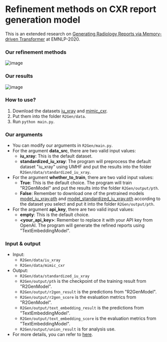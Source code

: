 # Refinement methods on CXR report generation model
This is an extended research on [Generating Radiology Reports via Memory-driven Transformer](https://arxiv.org/pdf/2010.16056.pdf) at EMNLP-2020.
### Our refinement methods
![image](https://hackmd.io/_uploads/S1gEnN-Fp.png)
### Our results
![image](https://hackmd.io/_uploads/BJYfnVbY6.png)
### How to use?
1. Download the datasets [iu_xray](https://drive.google.com/file/d/1I2NsXZx3BHNo22DOlDmhv6L5P_JsXoF_/view?usp=drive_link) and [mimic_cxr](https://drive.google.com/file/d/1KMO27Nu6zqxqV2r6RWHAyycIPI3px1sg/view?usp=drive_link).
2. Put them into the folder `R2Gen/data`.
3. Run `python main.py`.
### Our arguments
* You can modify our arguments in `R2Gen/main.py`.
* For the argument **data_src**, there are two valid input values:
    * **iu_xray**: This is the default dataset.
    * **standardized_iu_xray**: The program will preprocess the default dataset "iu_xray" using UMHF and put the results into the folder `R2Gen/data/standardized_iu_xray`.
* For the argument **whether_to_train**, there are two valid input values:
    * **True**: This is the default choice. The program will train "R2GenModel" and put the results into the folder `R2Gen/output/pth`.
    * **False**: Remember to download one of the pretrained models [model_iu_xray.pth](https://drive.google.com/file/d/12peL8cuV_3nOhdJZ9Aw_xaK9TBzf3Jmr/view?usp=drive_link) and [model_standardized_iu_xray.pth](https://drive.google.com/file/d/1vl8ZQ1qvVR5t-iGC1ZeCWRrBu_4ysWQG/view?usp=drive_link) according to the dataset you select and put it into the folder `R2Gen/output/pth`.
* For the argument **api_key**, there are two valid input values:
    * **empty**: This is the default choice.
    * **<your_api_key>**: Remember to replace it with your API key from OpenAI. The program will generate the refined reports using "TextEmbeddingModel".
### Input & output
* Input:
    * `R2Gen/data/iu_xray`
    * `R2Gen/data/mimic_cxr`
* Output:
    * `R2Gen/data/standardized_iu_xray`
    * `R2Gen/output/pth` is the checkpoint of the training result from "R2GenModel".
    * `R2Gen/output/r2gen_result` is the predictions from "R2GenModel".
    * `R2Gen/output/r2gen_score` is the evaluation metrics from "R2GenModel".
    * `R2Gen/output/text_embedding_result` is the predictions from "TextEmbeddingModel".
    * `R2Gen/output/text_embedding_score` is the evaluation metrics from "TextEmbeddingModel".
    * `R2Gen/output/union_result` is for analysis use.
* For more details, you can refer to [here](https://drive.google.com/drive/folders/1R9AiRrZMAYPk7dO11X-MIcXvTNqXlMfW?usp=drive_link).